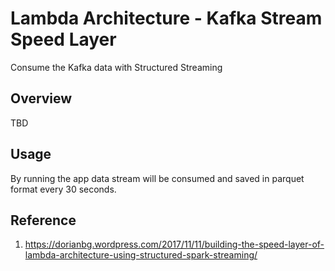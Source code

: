 # Lambda Architecture - Kafka Stream Speed Layer

Consume the Kafka data with Structured Streaming

## Overview

TBD

## Usage

By running the app data stream will be consumed and saved in parquet format every 30 seconds.

## Reference

1. https://dorianbg.wordpress.com/2017/11/11/building-the-speed-layer-of-lambda-architecture-using-structured-spark-streaming/
